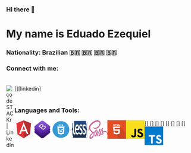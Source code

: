 ### Hi there 👋

# My name is Eduado Ezequiel

### Nationality: Brazilian 🇧🇷 🇧🇷 🇧🇷 🇧🇷

### Connect with me: <br><br>

[<img align="left" alt="codeSTACKr | LinkedIn" width="22px" src="https://cdn.jsdelivr.net/npm/simple-icons@v3/icons/linkedin.svg" />][linkedin] <br><br>

### Languages and Tools:

[<img align="left" alt="codeSTACKr | LinkedIn" width="50px" height="50px" src="img/angular.png" />]
[<img align="left" alt="codeSTACKr | LinkedIn" width="50px" height="50px" src="img/bootstrap.png" />]
[<img align="left" alt="codeSTACKr | LinkedIn" width="50px" height="50px" src="img/css.png" />]
[<img align="left" alt="codeSTACKr | LinkedIn" width="50px" height="50px" src="img/less.png" />]
[<img align="left" alt="codeSTACKr | LinkedIn" width="50px" height="50px" src="img/sass.png" />]
[<img align="left" alt="codeSTACKr | LinkedIn" width="50px" height="50px" src="img/html.png" />]
[<img align="left" alt="codeSTACKr | LinkedIn" width="50px" height="50px" src="img/js.png" />]
[<img align="left" alt="codeSTACKr | LinkedIn" width="50px" height="50px" src="img/ts.png" />]

